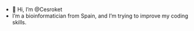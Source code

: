 - 👋 Hi, I’m @Cesroket
- I’m a bioinformatician from Spain, and I’m trying to improve my coding skills.
